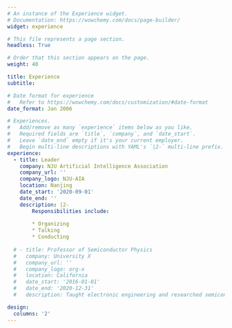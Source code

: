 ```yaml
---
# An instance of the Experience widget.
# Documentation: https://wowchemy.com/docs/page-builder/
widget: experience

# This file represents a page section.
headless: True

# Order that this section appears on the page.
weight: 40

title: Experience
subtitle:

# Date format for experience
#   Refer to https://wowchemy.com/docs/customization/#date-format
date_format: Jan 2006

# Experiences.
#   Add/remove as many `experience` items below as you like.
#   Required fields are `title`, `company`, and `date_start`.
#   Leave `date_end` empty if it's your current employer.
#   Begin multi-line descriptions with YAML's `|2-` multi-line prefix.
experience:
  - title: Leader
    company: NJU Artificial Intelligence Association
    company_url: ''
    company_logo: NJU-AIA
    location: Nanjing
    date_start: '2020-09-01'
    date_end: ''
    description: |2-
        Responsibilities include:
        
        * Organizing
        * Talking
        * Conducting
        
  # - title: Professor of Semiconductor Physics
  #   company: University X
  #   company_url: ''
  #   company_logo: org-x
  #   location: California
  #   date_start: '2016-01-01'
  #   date_end: '2020-12-31'
  #   description: Taught electronic engineering and researched semiconductor physics.

design:
  columns: '2'
---
```

